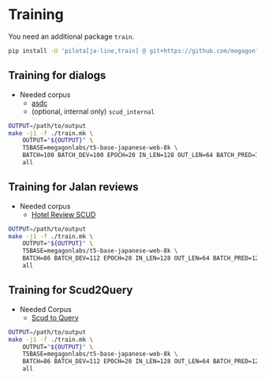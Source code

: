 # Training

You need an additional package `train`.

```bash
pip install -U 'pilota[ja-line,train] @ git+https://github.com/megagonlabs/pilota'
```

## Training for dialogs

- Needed corpus
    - [asdc](https://github.com/megagonlabs/asdc)
    - (optional, internal only) ``scud_internal``

```bash
OUTPUT=/path/to/output
make -j1 -f ./train.mk \
    OUTPUT="${OUTPUT}" \
    T5BASE=megagonlabs/t5-base-japanese-web-8k \
    BATCH=100 BATCH_DEV=100 EPOCH=20 IN_LEN=128 OUT_LEN=64 BATCH_PRED=100 \
    all
```

## Training for Jalan reviews

- Needed corpus
    - [Hotel Review SCUD](https://github.com/megagonlabs/hotel_review_scud)

```bash
OUTPUT=/path/to/output
make -j1 -f ./train.mk \
    OUTPUT="${OUTPUT}" \
    T5BASE=megagonlabs/t5-base-japanese-web-8k \
    BATCH=86 BATCH_DEV=112 EPOCH=20 IN_LEN=128 OUT_LEN=64 BATCH_PRED=120 JALAN=1 \
    all
```

## Training for Scud2Query

- Needed Corpus
    - [Scud to Query](https://github.com/megagonlabs/scud2query)

```bash
OUTPUT=/path/to/output
make -j1 -f ./train.mk \
    OUTPUT="${OUTPUT}" \
    T5BASE=megagonlabs/t5-base-japanese-web-8k \
    BATCH=86 BATCH_DEV=112 EPOCH=20 IN_LEN=128 OUT_LEN=64 BATCH_PRED=120 SCUD2QUERY=1 \
    all
```
